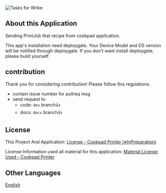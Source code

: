 
![Tasks for Wrike](https://cp.printer.kaniyama.net/src/logo_animation_once.gif)

## About this Application

Sending PrintJob that recipe from cookpad application.

This app's installation need deploygate. Your Device Model and OS version will be notified through deploygate.
If you don't want install deploygate, please build yourself.

## contribution

Thank you for considering contribution! Please follow this regulations.

- contain issue number for pullreq msg
- send request to
    - code: `dev` branch👍
    - docs: `docs` branch👍

## License

This Project And Application:
[License - Cookpad Printer (※InPreparation)]()

License Information used all material for this application:
[Material License Used - Cookpad Printer](MaterialLicenseUsed.md)

## Other Languages

[English](https://cp.printer.kaniyama.net/en/)